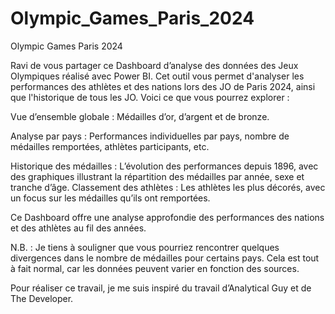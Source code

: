 # Olympic_Games_Paris_2024
Olympic Games Paris 2024

Ravi de vous partager ce Dashboard d’analyse des données des Jeux Olympiques réalisé avec Power BI. Cet outil vous permet d'analyser les performances des athlètes et des nations lors des JO de Paris 2024, ainsi que l'historique de tous les JO. Voici ce que vous pourrez explorer :

Vue d’ensemble globale : Médailles d’or, d’argent et de bronze.

Analyse par pays : Performances individuelles par pays, nombre de médailles remportées, athlètes participants, etc.

Historique des médailles : L’évolution des performances depuis 1896, avec des graphiques illustrant la répartition des médailles par année, sexe et tranche d’âge.
Classement des athlètes : Les athlètes les plus décorés, avec un focus sur les médailles qu’ils ont remportées.

Ce Dashboard offre une analyse approfondie des performances des nations et des athlètes au fil des années.

N.B. : Je tiens à souligner que vous pourriez rencontrer quelques divergences dans le nombre de médailles pour certains pays. Cela est tout à fait normal, car les données peuvent varier en fonction des sources.

Pour réaliser ce travail, je me suis inspiré du travail d’Analytical Guy et de The Developer.
